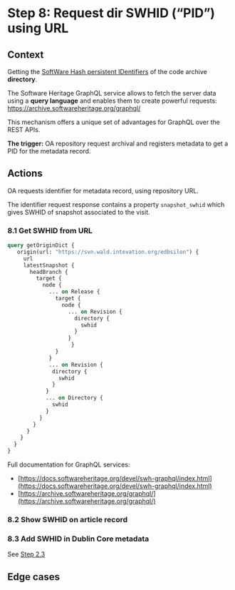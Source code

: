 # Step 8: Request dir SWHID (“PID”) using URL

## Context

Getting the [SoftWare Hash persistent IDentifiers](https://www.swhid.org/) of
the code archive **directory**.

The Software Heritage GraphQL service allows to fetch the server data using a
**query language** and enables them to create powerful requests:
https://archive.softwareheritage.org/graphql/

This mechanism offers a unique set of advantages for GraphQL over the REST
APIs.

**The trigger:** OA repository request archival and registers metadata to get a
PID for the metadata record.

## Actions

OA requests identifier for metadata record, using repository URL.

The identifier request response contains a property `snapshot_swhid` which
gives SWHID of snapshot associated to the visit.

### 8.1 Get SWHID from URL

```graphql
query getOriginDict {
   origin(url: "https://svn.wald.intevation.org/edbsilon") {
     url
     latestSnapshot {
       headBranch {
         target {
           node {
             ... on Release {
               target {
                 node {
                   ... on Revision {
                     directory {
                       swhid
                     }
                   }
            	    }
               }
             }
             ... on Revision {
              directory {
                swhid
              }
            }
            ... on Directory {
              swhid
            }
          }
        }
      }
    }
  }
}
```

Full documentation for GraphQL services:

* [https://docs.softwareheritage.org/devel/swh-graphql/index.html](https://docs.softwareheritage.org/devel/swh-graphql/index.html)
* [https://archive.softwareheritage.org/graphql/](https://archive.softwareheritage.org/graphql/)

### 8.2 Show SWHID on article record

### 8.3 Add SWHID in Dublin Core metadata

See [Step 2.3](12-step-2)

## Edge cases
